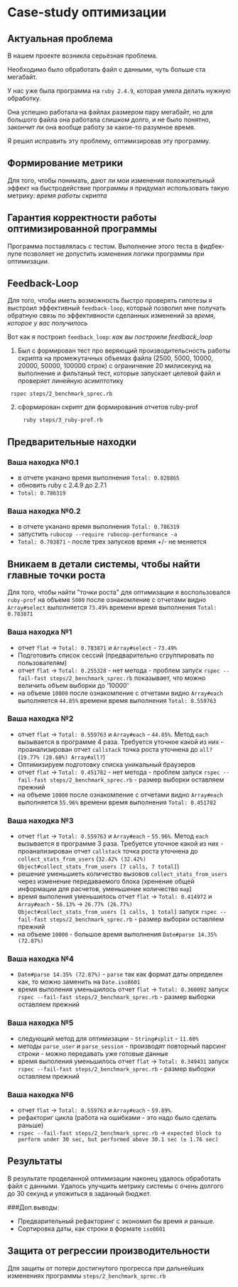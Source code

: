 # Case-study оптимизации

## Актуальная проблема
В нашем проекте возникла серьёзная проблема.

Необходимо было обработать файл с данными, чуть больше ста мегабайт.

У нас уже была программа на `ruby 2.4.9`, которая умела делать нужную обработку.

Она успешно работала на файлах размером пару мегабайт, но для большого файла она работала слишком долго, и не было понятно, закончит ли она вообще работу за какое-то разумное время.

Я решил исправить эту проблему, оптимизировав эту программу.

## Формирование метрики
Для того, чтобы понимать, дают ли мои изменения положительный эффект на быстродействие программы я придумал использовать такую метрику: *время работы скрипта* 

## Гарантия корректности работы оптимизированной программы
Программа поставлялась с тестом. Выполнение этого теста в фидбек-лупе позволяет не допустить изменения логики программы при оптимизации.

## Feedback-Loop
Для того, чтобы иметь возможность быстро проверять гипотезы я выстроил эффективный `feedback-loop`, который позволил мне получать обратную связь по эффективности сделанных изменений за *время, которое у вас получилось*

Вот как я построил `feedback_loop`: *как вы построили feedback_loop*

1) Был с формирован тест про веряющий производительсность работы скрипта на промежутачных объемах файла (2500, 5000, 10000, 20000, 50000, 100000 строк) c ограничение 20 милисекунд на выполнение и фильтаный тест, которые запускает целевой файл и проверяет линейную асимптотику
```
 rspec steps/2_benchmark_sprec.rb
``` 
2) сформирован скрипт для формирования отчетов ruby-prof
```
     ruby steps/3_ruby-prof.rb
```

## Предварительные находки

### Ваша находка №0.1
- в отчете уканано время выполнения `Total: 0.828865`
- обновить ruby с 2.4.9 до 2.7.1
- `Total: 0.786319`

### Ваша находка №0.2
- в отчете уканано время выполнения `Total: 0.786319`
- запустить `rubocop --require rubocop-performance -a`
- `Total: 0.783871` - после трех запусков время +/- не меняется

## Вникаем в детали системы, чтобы найти главные точки роста
Для того, чтобы найти "точки роста" для оптимизации я воспользовался `ruby-prof` на объеме `5000` после ознакомление с отчетами видно `Array#select` выполняется `73.49%` времени время выполнения `Total: 0.783871`

### Ваша находка №1
- отчет `flat` -> `Total: 0.783871` и `Array#select` - `73.49%`
- Подготовить список сессий (предварительно сгруппировать по пользователям)
- отчет `flat` -> `Total: 0.255328` - нет метода - проблем
  запуск `rspec --fail-fast steps/2_benchmark_sprec.rb` показывает, что можно величить объем выборки до '10000'
- на объеме `10000` после ознакомление с отчетами видно `Array#each` выполняется `44.85%` времени время выполнения `Total: 0.559763` 

### Ваша находка №2
- отчет `flat` -> `Total: 0.559763` и `Array#each` - `44.85%`. Метод `each` вызывается в программе 4 раза. Требуется уточное какой из них - проанализирован отчет `callstack` точка роста уточнена до `all?` (`19.77% (28.60%) Array#all?`)
- Оптимизируем подготовку списка уникальный браузеров 
- отчет `flat` -> `Total: 0.451782` - нет метода - проблем
  запуск `rspec --fail-fast steps/2_benchmark_sprec.rb` - размер выборки оставляем прежний 
- на объеме `10000` после ознакомление с отчетами видно `Array#each` выполняется `55.96%` времени время выполнения `Total: 0.451782` 

### Ваша находка №3
- отчет `flat` -> `Total: 0.559763` и `Array#each` - `55.96%`. Метод `each` вызывается в программе 3 раза. Требуется уточное какой из них - проанализирован отчет `callstack` точка роста уточнена до `collect_stats_from_users` (`32.42% (32.42%) Object#collect_stats_from_users [7 calls, 7 total]`)
- решение уменьшиеть количество вызовов `collect_stats_from_users` через изменение передаваемого блока (хренение общей информации для расчетов, уменьшение количество `map`)
- время выполения уменьшилось отчет `flat` -> `Total: 0.414972` и `Array#each` - `56.13%` -> `26.77% (26.77%) Object#collect_stats_from_users [1 calls, 1 total]`
  запуск `rspec --fail-fast steps/2_benchmark_sprec.rb` - размер выборки оставляем прежний 
- на объеме `10000` - большое время выполнения `Date#parse 14.35% (72.87%)`

### Ваша находка №4
- `Date#parse 14.35% (72.87%)` - `parse` так как формат даты определен как, то можно заменить на `Date.iso8601`
- время выполения уменьшилось отчет `flat` -> `Total: 0.360092`
  запуск `rspec --fail-fast steps/2_benchmark_sprec.rb` - размер выборки оставляем прежний 

### Ваша находка №5
- следующий метод для оптимизации - `String#split` - `11.60%`
- методы `parse_user` и `parse_session` - производят повторный парсинг строки - можно передавать уже готовые данные
- время выполения уменьшилось отчет `flat` -> `Total: 0.349431`
  запуск `rspec --fail-fast steps/2_benchmark_sprec.rb` - размер выборки оставляем прежний 

### Ваша находка №6
- отчет `flat` -> `Total: 0.559763` и `Array#each` - `59.89%`. 
- рефакториг цикла (работа на ошибками - это надо было сделать раньше) 
- `rspec --fail-fast steps/2_benchmark_sprec.rb` -> `expected block to perform under 30 sec, but performed above 30.1 sec (± 1.76 sec)`

## Результаты
В результате проделанной оптимизации наконец удалось обработать файл с данными.
Удалось улучшить метрику системы с очень долгого до 30 секунд и уложиться в заданный бюджет.

###Доп.выводы:
- Предварительный рефакторинг с экономил бы время и раньше.
- Сортировка даты, как строки в формате `iso8601`

## Защита от регрессии производительности
Для защиты от потери достигнутого прогресса при дальнейших изменениях программы `steps/2_benchmark_sprec.rb`

